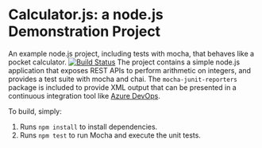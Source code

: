 Calculator.js: a node.js Demonstration Project
==============================================
An example node.js project, including tests with mocha, that behaves like
a pocket calculator.
[![Build Status](https://dev.azure.com/kevsmith984000/Integrating%20External%20Source%20Control%20with%20Azure%20Pipelines/_apis/build/status%2Fkevsmith22.calculator?branchName=master)](https://dev.azure.com/kevsmith984000/Integrating%20External%20Source%20Control%20with%20Azure%20Pipelines/_build/latest?definitionId=5&branchName=master)
The project contains a simple node.js application that exposes REST APIs
to perform arithmetic on integers, and provides a test suite with mocha
and chai.  The `mocha-junit-reporters` package is included to provide XML
output that can be presented in a continuous integration tool like
[Azure DevOps](https://azure.com/devops).

To build, simply:

1. Runs `npm install` to install dependencies.
2. Runs `npm test` to run Mocha and execute the unit tests.


